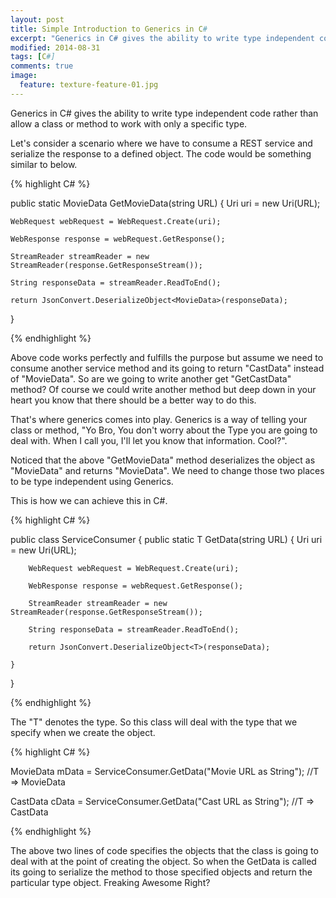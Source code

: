 ```yaml
---
layout: post
title: Simple Introduction to Generics in C#
excerpt: "Generics in C# gives the ability to write type independent code rather than allow a class or method to work with only a specific type."
modified: 2014-08-31
tags: [C#]
comments: true
image:
  feature: texture-feature-01.jpg
---
```


Generics in C# gives the ability to write type independent code rather than allow a class or method to work with only a specific type. 

Let's consider a scenario where we have to consume a REST service and serialize the response to a defined object. The code would be something similar to below.

{% highlight C# %}

public static MovieData GetMovieData(string URL)
{
	Uri uri = new Uri(URL);

	WebRequest webRequest = WebRequest.Create(uri);

	WebResponse response = webRequest.GetResponse();

	StreamReader streamReader = new StreamReader(response.GetResponseStream());

	String responseData = streamReader.ReadToEnd();

	return JsonConvert.DeserializeObject<MovieData>(responseData);
 
}

{% endhighlight %}

Above code works perfectly and fulfills the purpose but assume we need to consume another service method and its going to return "CastData" instead of "MovieData". So are we going to write another get "GetCastData" method? Of course we could write another method but deep down in your heart you know that there should be a better way to do this. 

That's where generics comes into play. Generics is a way of telling your class or method, "Yo Bro, You don't worry about the Type you are going to deal with. When I call you, I'll let you know that information. Cool?".

Noticed that the above "GetMovieData" method deserializes the object as "MovieData" and returns "MovieData". We need to change those two places to be type independent using Generics.

This is how we can achieve this in C#.

{% highlight C# %}

public class ServiceConsumer<T>
{
	public static T GetData(string URL)
	{
		Uri uri = new Uri(URL);

		WebRequest webRequest = WebRequest.Create(uri);

		WebResponse response = webRequest.GetResponse();

		StreamReader streamReader = new StreamReader(response.GetResponseStream());

		String responseData = streamReader.ReadToEnd();

		return JsonConvert.DeserializeObject<T>(responseData);
	 
	}
}

{% endhighlight %}


The "T" denotes the type. So this class will deal with the type that we specify when we create the object.


{% highlight C# %}

MovieData mData = ServiceConsumer<MovieData>.GetData("Movie URL as String"); //T => MovieData


CastData cData = ServiceConsumer<CastData>.GetData("Cast URL as String"); //T => CastData

{% endhighlight %}

The above two lines of code specifies the objects that the class is going to deal with at the point of creating the object. So when the GetData is called its going to serialize the method to those specified objects and return the particular type object. Freaking Awesome Right?